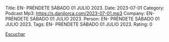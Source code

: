 Title: EN- PRÉNDETE SÁBADO 01 JULIO 2023.
Date: 2023-07-01
Category: Podcast
Mp3: https://s.danilorca.com/2023-07-01.mp3
Company: EN- PRÉNDETE SÁBADO 01 JULIO 2023.
Person: EN- PRÉNDETE SÁBADO 01 JULIO 2023.
Tags: EN- PRÉNDETE SÁBADO 01 JULIO 2023.
Rating: 0

<a href="https://s.danilorca.com/2023-07-01.mp3" type="audio/mpeg">
Escuchar
</a>
